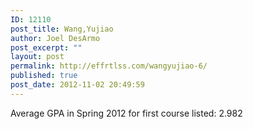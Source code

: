 ```yaml
---
ID: 12110
post_title: Wang,Yujiao
author: Joel DesArmo
post_excerpt: ""
layout: post
permalink: http://effrtlss.com/wangyujiao-6/
published: true
post_date: 2012-11-02 20:49:59
---
```

<p>Average GPA in Spring 2012 for first course listed: 2.982</p>